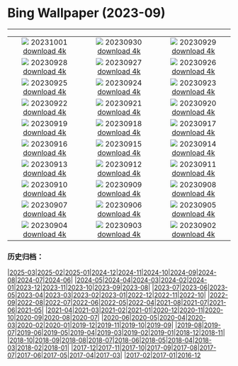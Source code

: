# Bing Wallpaper (2023-09)
**************
| | | |
| :----: | :----: | :----: |
| ![](https://www.bing.com/th?id=OHR.LakeBledSunrise_IT-IT9781591413_1920x1080.jpg) 20231001 [download 4k](https://www.bing.com/th?id=OHR.LakeBledSunrise_IT-IT9781591413_UHD.jpg) | ![](https://www.bing.com/th?id=OHR.DardagnaWaterfalls_IT-IT7337701837_1920x1080.jpg) 20230930 [download 4k](https://www.bing.com/th?id=OHR.DardagnaWaterfalls_IT-IT7337701837_UHD.jpg) | ![](https://www.bing.com/th?id=OHR.GuiyangMoon_IT-IT0253411061_1920x1080.jpg) 20230929 [download 4k](https://www.bing.com/th?id=OHR.GuiyangMoon_IT-IT0253411061_UHD.jpg) |
| ![](https://www.bing.com/th?id=OHR.MaritimeDay_IT-IT6800320885_1920x1080.jpg) 20230928 [download 4k](https://www.bing.com/th?id=OHR.MaritimeDay_IT-IT6800320885_UHD.jpg) | ![](https://www.bing.com/th?id=OHR.ProseccoHills_IT-IT5807916558_1920x1080.jpg) 20230927 [download 4k](https://www.bing.com/th?id=OHR.ProseccoHills_IT-IT5807916558_UHD.jpg) | ![](https://www.bing.com/th?id=OHR.VeniceSkatePark_IT-IT4628971712_1920x1080.jpg) 20230926 [download 4k](https://www.bing.com/th?id=OHR.VeniceSkatePark_IT-IT4628971712_UHD.jpg) |
| ![](https://www.bing.com/th?id=OHR.GlacierBayOtter_IT-IT3988644980_1920x1080.jpg) 20230925 [download 4k](https://www.bing.com/th?id=OHR.GlacierBayOtter_IT-IT3988644980_UHD.jpg) | ![](https://www.bing.com/th?id=OHR.FraserRiverBC_IT-IT3080206802_1920x1080.jpg) 20230924 [download 4k](https://www.bing.com/th?id=OHR.FraserRiverBC_IT-IT3080206802_UHD.jpg) | ![](https://www.bing.com/th?id=OHR.CottonwoodCanyon_IT-IT2280037969_1920x1080.jpg) 20230923 [download 4k](https://www.bing.com/th?id=OHR.CottonwoodCanyon_IT-IT2280037969_UHD.jpg) |
| ![](https://www.bing.com/th?id=OHR.ShamwariRhino_IT-IT0997464933_1920x1080.jpg) 20230922 [download 4k](https://www.bing.com/th?id=OHR.ShamwariRhino_IT-IT0997464933_UHD.jpg) | ![](https://www.bing.com/th?id=OHR.NobelNorway_IT-IT6268753930_1920x1080.jpg) 20230921 [download 4k](https://www.bing.com/th?id=OHR.NobelNorway_IT-IT6268753930_UHD.jpg) | ![](https://www.bing.com/th?id=OHR.ArkadiaPark_IT-IT5050525140_1920x1080.jpg) 20230920 [download 4k](https://www.bing.com/th?id=OHR.ArkadiaPark_IT-IT5050525140_UHD.jpg) |
| ![](https://www.bing.com/th?id=OHR.SanGennaroMulberry_IT-IT4580164437_1920x1080.jpg) 20230919 [download 4k](https://www.bing.com/th?id=OHR.SanGennaroMulberry_IT-IT4580164437_UHD.jpg) | ![](https://www.bing.com/th?id=OHR.MilkyWayPortugal_IT-IT4456908903_1920x1080.jpg) 20230918 [download 4k](https://www.bing.com/th?id=OHR.MilkyWayPortugal_IT-IT4456908903_UHD.jpg) | ![](https://www.bing.com/th?id=OHR.DolomitesParaglider_IT-IT3096263531_1920x1080.jpg) 20230917 [download 4k](https://www.bing.com/th?id=OHR.DolomitesParaglider_IT-IT3096263531_UHD.jpg) |
| ![](https://www.bing.com/th?id=OHR.SplugenPass_IT-IT3581326681_1920x1080.jpg) 20230916 [download 4k](https://www.bing.com/th?id=OHR.SplugenPass_IT-IT3581326681_UHD.jpg) | ![](https://www.bing.com/th?id=OHR.GlenariffForest_IT-IT2978733344_1920x1080.jpg) 20230915 [download 4k](https://www.bing.com/th?id=OHR.GlenariffForest_IT-IT2978733344_UHD.jpg) | ![](https://www.bing.com/th?id=OHR.MongoliaHorses_IT-IT8693610029_1920x1080.jpg) 20230914 [download 4k](https://www.bing.com/th?id=OHR.MongoliaHorses_IT-IT8693610029_UHD.jpg) |
| ![](https://www.bing.com/th?id=OHR.HemakutaHill_IT-IT1160628582_1920x1080.jpg) 20230913 [download 4k](https://www.bing.com/th?id=OHR.HemakutaHill_IT-IT1160628582_UHD.jpg) | ![](https://www.bing.com/th?id=OHR.NorthSeaStairs_IT-IT7467715287_1920x1080.jpg) 20230912 [download 4k](https://www.bing.com/th?id=OHR.NorthSeaStairs_IT-IT7467715287_UHD.jpg) | ![](https://www.bing.com/th?id=OHR.MarathonMedoc_IT-IT6196597856_1920x1080.jpg) 20230911 [download 4k](https://www.bing.com/th?id=OHR.MarathonMedoc_IT-IT6196597856_UHD.jpg) |
| ![](https://www.bing.com/th?id=OHR.WalrusSvalbard_IT-IT3284663825_1920x1080.jpg) 20230910 [download 4k](https://www.bing.com/th?id=OHR.WalrusSvalbard_IT-IT3284663825_UHD.jpg) | ![](https://www.bing.com/th?id=OHR.AyutthayaTemple_IT-IT2272597242_1920x1080.jpg) 20230909 [download 4k](https://www.bing.com/th?id=OHR.AyutthayaTemple_IT-IT2272597242_UHD.jpg) | ![](https://www.bing.com/th?id=OHR.BathCircus_IT-IT9829288820_1920x1080.jpg) 20230908 [download 4k](https://www.bing.com/th?id=OHR.BathCircus_IT-IT9829288820_UHD.jpg) |
| ![](https://www.bing.com/th?id=OHR.CamelsAbove_IT-IT6972066019_1920x1080.jpg) 20230907 [download 4k](https://www.bing.com/th?id=OHR.CamelsAbove_IT-IT6972066019_UHD.jpg) | ![](https://www.bing.com/th?id=OHR.CreteHarbor_IT-IT6052319754_1920x1080.jpg) 20230906 [download 4k](https://www.bing.com/th?id=OHR.CreteHarbor_IT-IT6052319754_UHD.jpg) | ![](https://www.bing.com/th?id=OHR.MountSegla_IT-IT4869636525_1920x1080.jpg) 20230905 [download 4k](https://www.bing.com/th?id=OHR.MountSegla_IT-IT4869636525_UHD.jpg) |
| ![](https://www.bing.com/th?id=OHR.BourgesMarsh_IT-IT3651136733_1920x1080.jpg) 20230904 [download 4k](https://www.bing.com/th?id=OHR.BourgesMarsh_IT-IT3651136733_UHD.jpg) | ![](https://www.bing.com/th?id=OHR.HistoricalRegatta_IT-IT6174180890_1920x1080.jpg) 20230903 [download 4k](https://www.bing.com/th?id=OHR.HistoricalRegatta_IT-IT6174180890_UHD.jpg) | ![](https://www.bing.com/th?id=OHR.TinyHummer_IT-IT0334846745_1920x1080.jpg) 20230902 [download 4k](https://www.bing.com/th?id=OHR.TinyHummer_IT-IT0334846745_UHD.jpg) |

### 历史归档：

|[2025-03](2025-03/2025-03.md)|[2025-02](2025-02/2025-02.md)|[2025-01](2025-01/2025-01.md)|[2024-12](2024-12/2024-12.md)|[2024-11](2024-11/2024-11.md)|[2024-10](2024-10/2024-10.md)|[2024-09](2024-09/2024-09.md)|[2024-08](2024-08/2024-08.md)|[2024-07](2024-07/2024-07.md)|[2024-06](2024-06/2024-06.md)|
|[2024-05](2024-05/2024-05.md)|[2024-04](2024-04/2024-04.md)|[2024-03](2024-03/2024-03.md)|[2024-02](2024-02/2024-02.md)|[2024-01](2024-01/2024-01.md)|[2023-12](2023-12/2023-12.md)|[2023-11](2023-11/2023-11.md)|[2023-10](2023-10/2023-10.md)|[2023-09](2023-09/2023-09.md)|[2023-08](2023-08/2023-08.md)|
|[2023-07](2023-07/2023-07.md)|[2023-06](2023-06/2023-06.md)|[2023-05](2023-05/2023-05.md)|[2023-04](2023-04/2023-04.md)|[2023-03](2023-03/2023-03.md)|[2023-02](2023-02/2023-02.md)|[2023-01](2023-01/2023-01.md)|[2022-12](2022-12/2022-12.md)|[2022-11](2022-11/2022-11.md)|[2022-10](2022-10/2022-10.md)|
|[2022-09](2022-09/2022-09.md)|[2022-08](2022-08/2022-08.md)|[2022-07](2022-07/2022-07.md)|[2022-06](2022-06/2022-06.md)|[2022-05](2022-05/2022-05.md)|[2022-04](2022-04/2022-04.md)|[2021-08](2021-08/2021-08.md)|[2021-07](2021-07/2021-07.md)|[2021-06](2021-06/2021-06.md)|[2021-05](2021-05/2021-05.md)|
|[2021-04](2021-04/2021-04.md)|[2021-03](2021-03/2021-03.md)|[2021-02](2021-02/2021-02.md)|[2021-01](2021-01/2021-01.md)|[2020-12](2020-12/2020-12.md)|[2020-11](2020-11/2020-11.md)|[2020-10](2020-10/2020-10.md)|[2020-09](2020-09/2020-09.md)|[2020-08](2020-08/2020-08.md)|[2020-07](2020-07/2020-07.md)|
|[2020-06](2020-06/2020-06.md)|[2020-05](2020-05/2020-05.md)|[2020-04](2020-04/2020-04.md)|[2020-03](2020-03/2020-03.md)|[2020-02](2020-02/2020-02.md)|[2020-01](2020-01/2020-01.md)|[2019-12](2019-12/2019-12.md)|[2019-11](2019-11/2019-11.md)|[2019-10](2019-10/2019-10.md)|[2019-09](2019-09/2019-09.md)|
|[2019-08](2019-08/2019-08.md)|[2019-07](2019-07/2019-07.md)|[2019-06](2019-06/2019-06.md)|[2019-05](2019-05/2019-05.md)|[2019-04](2019-04/2019-04.md)|[2019-03](2019-03/2019-03.md)|[2019-02](2019-02/2019-02.md)|[2019-01](2019-01/2019-01.md)|[2018-12](2018-12/2018-12.md)|[2018-11](2018-11/2018-11.md)|
|[2018-10](2018-10/2018-10.md)|[2018-09](2018-09/2018-09.md)|[2018-08](2018-08/2018-08.md)|[2018-07](2018-07/2018-07.md)|[2018-06](2018-06/2018-06.md)|[2018-05](2018-05/2018-05.md)|[2018-04](2018-04/2018-04.md)|[2018-03](2018-03/2018-03.md)|[2018-02](2018-02/2018-02.md)|[2018-01](2018-01/2018-01.md)|
|[2017-12](2017-12/2017-12.md)|[2017-11](2017-11/2017-11.md)|[2017-10](2017-10/2017-10.md)|[2017-09](2017-09/2017-09.md)|[2017-08](2017-08/2017-08.md)|[2017-07](2017-07/2017-07.md)|[2017-06](2017-06/2017-06.md)|[2017-05](2017-05/2017-05.md)|[2017-04](2017-04/2017-04.md)|[2017-03](2017-03/2017-03.md)|
|[2017-02](2017-02/2017-02.md)|[2017-01](2017-01/2017-01.md)|[2016-12](2016-12/2016-12.md)